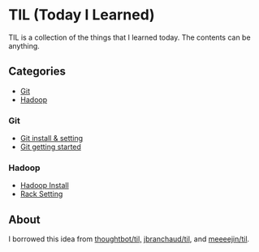 # TIL (Today I Learned)

TIL is a collection of the things that I learned today. The contents can be anything.



## Categories

* [Git](#Git)
* [Hadoop](#Hadoop)


### Git
* [Git install & setting](Git/Git_InstallAndSetting.md)
* [Git getting started](Git/Git_GettingStarted.md)




### Hadoop

- [Hadoop Install](Hadoop/hadoop_install.md)
- [Rack Setting](hadoop_rack_setting.md)


## About

I borrowed this idea from [thoughtbot/til,](https://github.com/thoughtbot/til) [jbranchaud/til](https://github.com/jbranchaud/til), and [meeeejin/til](https://github.com/meeeejin/til).

